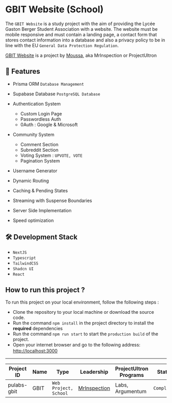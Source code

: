 
# GBIT Website (School)

The `GBIT Website` is a study project with the aim of providing the Lycée Gaston Berger Student Association with a website. The website must be mobile responsive and must contain a landing page, a contact form that stores contact information into a database and also a privacy policy to be in line with the EU `General Data Protection Regulation`.

[GBIT Website]() is a project by [Moussa](), aka MrInspection or ProjectUltron

## 🔄️ Features 

- Prisma ORM `Database Management`
- Supabase Database `PostgreSQL Database`
- Authentication System
  - Custom Login Page
  - Passwordless Auth
  - 0Auth : Google & Microsoft
      
- Community System
  - Comment Section
  - Subreddit Section
  - Voting System : `UPVOTE, VOTE`
  - Pagination System
- Username Generator
- Dynamic Routing
- Caching & Pending States
- Streaming with Suspense Boundaries
- Server Side Implementation
- Speed optimization

## 🛠️ Development Stack 

- `NextJS`
- `Typescript`
- `TailwindCSS`
- `Shadcn UI`
- `React`

## How to run this project ?
To run this project on your local environment, follow the following steps : 
- Clone the repository to your local machine or download the source code.
- Run the command `npm install` in the project directory to install the **required** dependencies
- Run the command `npm run start` to start the `production build` of the project.
- Open your internet browser and go to the following address: [http://localhost:3000](http://localhost:3000)
  ㅤ
---

| Project ID  | Name | Type                  | Leadership                                        | ProjectUltron Programs | Status      |
|-------------|------|-----------------------|---------------------------------------------------|------------------------|-------------|
| pulabs-gbit | GBIT | `Web Project, School` | [MrInspection]("https://github.com/MrInspection") | Labs, Argumentum       | `Completed` |